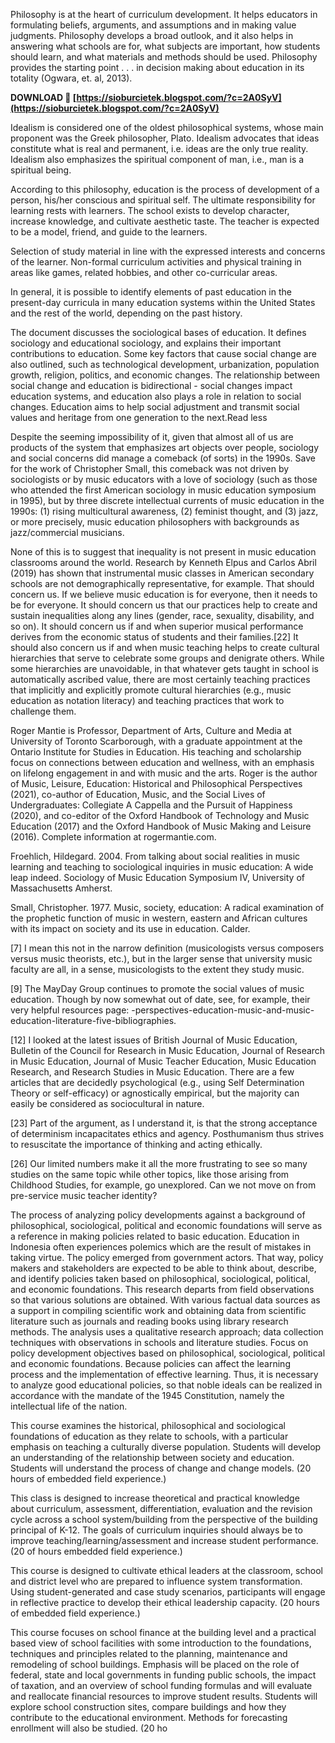 
 
Philosophy is at the heart of curriculum development. It helps educators in formulating beliefs, arguments, and assumptions and in making value judgments. Philosophy develops a broad outlook, and it also helps in answering what schools are for, what subjects are important, how students should learn, and what materials and methods should be used. Philosophy provides the starting point . . . in decision making about education in its totality (Ogwara, et. al, 2013).
 
**DOWNLOAD 🔗 [https://sioburcietek.blogspot.com/?c=2A0SyV](https://sioburcietek.blogspot.com/?c=2A0SyV)**


 
Idealism is considered one of the oldest philosophical systems, whose main proponent was the Greek philosopher, Plato. Idealism advocates that ideas constitute what is real and permanent, i.e. ideas are the only true reality. Idealism also emphasizes the spiritual component of man, i.e., man is a spiritual being.
 
According to this philosophy, education is the process of development of a person, his/her conscious and spiritual self. The ultimate responsibility for learning rests with learners. The school exists to develop character, increase knowledge, and cultivate aesthetic taste. The teacher is expected to be a model, friend, and guide to the learners.
 
Selection of study material in line with the expressed interests and concerns of the learner. Non-formal curriculum activities and physical training in areas like games, related hobbies, and other co-curricular areas.
 
In general, it is possible to identify elements of past education in the present-day curricula in many education systems within the United States and the rest of the world, depending on the past history.
 
The document discusses the sociological bases of education. It defines sociology and educational sociology, and explains their important contributions to education. Some key factors that cause social change are also outlined, such as technological development, urbanization, population growth, religion, politics, and economic changes. The relationship between social change and education is bidirectional - social changes impact education systems, and education also plays a role in relation to social changes. Education aims to help social adjustment and transmit social values and heritage from one generation to the next.Read less

Despite the seeming impossibility of it, given that almost all of us are products of the system that emphasizes art objects over people, sociology and social concerns did manage a comeback (of sorts) in the 1990s. Save for the work of Christopher Small, this comeback was not driven by sociologists or by music educators with a love of sociology (such as those who attended the first American sociology in music education symposium in 1995), but by three discrete intellectual currents of music education in the 1990s: (1) rising multicultural awareness, (2) feminist thought, and (3) jazz, or more precisely, music education philosophers with backgrounds as jazz/commercial musicians.
 
None of this is to suggest that inequality is not present in music education classrooms around the world. Research by Kenneth Elpus and Carlos Abril (2019) has shown that instrumental music classes in American secondary schools are not demographically representative, for example. That should concern us. If we believe music education is for everyone, then it needs to be for everyone. It should concern us that our practices help to create and sustain inequalities along any lines (gender, race, sexuality, disability, and so on). It should concern us if and when superior musical performance derives from the economic status of students and their families.[22] It should also concern us if and when music teaching helps to create cultural hierarchies that serve to celebrate some groups and denigrate others. While some hierarchies are unavoidable, in that whatever gets taught in school is automatically ascribed value, there are most certainly teaching practices that implicitly and explicitly promote cultural hierarchies (e.g., music education as notation literacy) and teaching practices that work to challenge them.
 
Roger Mantie is Professor, Department of Arts, Culture and Media at University of Toronto Scarborough, with a graduate appointment at the Ontario Institute for Studies in Education. His teaching and scholarship focus on connections between education and wellness, with an emphasis on lifelong engagement in and with music and the arts. Roger is the author of Music, Leisure, Education: Historical and Philosophical Perspectives (2021), co-author of Education, Music, and the Social Lives of Undergraduates: Collegiate A Cappella and the Pursuit of Happiness (2020), and co-editor of the Oxford Handbook of Technology and Music Education (2017) and the Oxford Handbook of Music Making and Leisure (2016). Complete information at rogermantie.com.
 
Froehlich, Hildegard. 2004. From talking about social realities in music learning and teaching to sociological inquiries in music education: A wide leap indeed. Sociology of Music Education Symposium IV, University of Massachusetts Amherst.
 
Small, Christopher. 1977. Music, society, education: A radical examination of the prophetic function of music in western, eastern and African cultures with its impact on society and its use in education. Calder.
 
[7] I mean this not in the narrow definition (musicologists versus composers versus music theorists, etc.), but in the larger sense that university music faculty are all, in a sense, musicologists to the extent they study music.
 
[9] The MayDay Group continues to promote the social values of music education. Though by now somewhat out of date, see, for example, their very helpful resources page: -perspectives-education-music-and-music-education-literature-five-bibliographies.
 
[12] I looked at the latest issues of British Journal of Music Education, Bulletin of the Council for Research in Music Education, Journal of Research in Music Education, Journal of Music Teacher Education, Music Education Research, and Research Studies in Music Education. There are a few articles that are decidedly psychological (e.g., using Self Determination Theory or self-efficacy) or agnostically empirical, but the majority can easily be considered as sociocultural in nature.
 
[23] Part of the argument, as I understand it, is that the strong acceptance of determinism incapacitates ethics and agency. Posthumanism thus strives to resuscitate the importance of thinking and acting ethically.
 
[26] Our limited numbers make it all the more frustrating to see so many studies on the same topic while other topics, like those arising from Childhood Studies, for example, go unexplored. Can we not move on from pre-service music teacher identity?
 
The process of analyzing policy developments against a background of philosophical, sociological, political and economic foundations will serve as a reference in making policies related to basic education. Education in Indonesia often experiences polemics which are the result of mistakes in taking virtue. The policy emerged from government actors. That way, policy makers and stakeholders are expected to be able to think about, describe, and identify policies taken based on philosophical, sociological, political, and economic foundations. This research departs from field observations so that various solutions are obtained. With various factual data sources as a support in compiling scientific work and obtaining data from scientific literature such as journals and reading books using library research methods. The analysis uses a qualitative research approach; data collection techniques with observations in schools and literature studies. Focus on policy development objectives based on philosophical, sociological, political and economic foundations. Because policies can affect the learning process and the implementation of effective learning. Thus, it is necessary to analyze good educational policies, so that noble ideals can be realized in accordance with the mandate of the 1945 Constitution, namely the intellectual life of the nation.
 
This course examines the historical, philosophical and sociological foundations of education as they relate to schools, with a particular emphasis on teaching a culturally diverse population. Students will develop an understanding of the relationship between society and education. Students will understand the process of change and change models. (20 hours of embedded field experience.)
 
This class is designed to increase theoretical and practical knowledge about curriculum, assessment, differentiation, evaluation and the revision cycle across a school system/building from the perspective of the building principal of K-12. The goals of curriculum inquiries should always be to improve teaching/learning/assessment and increase student performance. (20 of hours embedded field experience.)
 
This course is designed to cultivate ethical leaders at the classroom, school and district level who are prepared to influence system transformation. Using student-generated and case study scenarios, participants will engage in reflective practice to develop their ethical leadership capacity. (20 hours of embedded field experience.)
 
This course focuses on school finance at the building level and a practical based view of school facilities with some introduction to the foundations, techniques and principles related to the planning, maintenance and remodeling of school buildings. Emphasis will be placed on the role of federal, state and local governments in funding public schools, the impact of taxation, and an overview of school funding formulas and will evaluate and reallocate financial resources to improve student results. Students will explore school construction sites, compare buildings and how they contribute to the educational environment. Methods for forecasting enrollment will also be studied. (20 ho